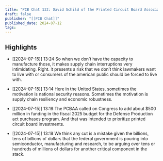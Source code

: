 ```yaml
---
title: "PCB Chat 132: David Schild of the Printed Circuit Board Association of America"
draft: false
publisher: "[[PCB Chat]]"
published_date: 2024-07-12
tags:
---
```



## Highlights
* [[2024-07-15]] 13:24  So when we don’t have the capacity to manufacture those, it makes supply chain interruptions very intimidating. Right. It presents a risk that we don’t think lawmakers want to live with or consumers of the american public should be forced to live with.

* [[2024-07-15]] 13:14  Here in the United States, sometimes the motivation is national security reasons. Sometimes the motivation is supply chain resiliency and economic robustness.

* [[2024-07-15]] 13:16  The PCBAA called on Congress to add about $500 million in funding in the fiscal 2025 budget for the Defense Production act purchases program. And that was intended to prioritize printed circuit board investments.

* [[2024-07-15]] 13:18  We think any cut is a mistake given the billions, tens of billions of dollars that the federal government is pouring into semiconductor, manufacturing and research, to be arguing over tens or hundreds of millions of dollars for another critical component in the stack.


